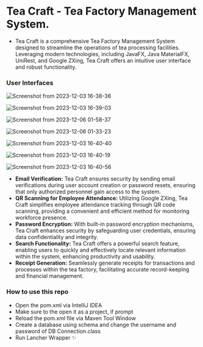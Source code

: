 # Tea Craft - Tea Factory Management System.
* Tea Craft is a comprehensive Tea Factory Management System designed to streamline the operations of tea processing facilities. Leveraging modern technologies, including JavaFX, Java MaterialFX, UniRest, and Google ZXing, Tea Craft offers an intuitive user interface and robust functionality.

### User Interfaces
![Screenshot from 2023-12-03 16-38-36](https://github.com/malintha-induwara/tea-craft-layered/assets/60071404/8b13404f-cda7-4364-b91e-5a8e7dfa771a)

![Screenshot from 2023-12-03 16-39-03](https://github.com/malintha-induwara/tea-craft-layered/assets/60071404/386240f1-d337-4f63-a047-a4758995ef04)

![Screenshot from 2023-12-06 01-58-37](https://github.com/malintha-induwara/tea-craft-layered/assets/60071404/1614c63f-f464-4258-b2ab-1fbdd397bea6)

![Screenshot from 2023-12-06 01-33-23](https://github.com/malintha-induwara/tea-craft-layered/assets/60071404/22958aa6-4834-4066-80e8-539732132020)

![Screenshot from 2023-12-03 16-40-40](https://github.com/malintha-induwara/tea-craft-layered/assets/60071404/6df83112-82d5-4aff-887f-b1beb1643e8a)

![Screenshot from 2023-12-03 16-40-19](https://github.com/malintha-induwara/tea-craft-layered/assets/60071404/dbd332f3-abb4-4ea1-9f62-2fbff0ef61f4)

![Screenshot from 2023-12-03 16-40-56](https://github.com/malintha-induwara/tea-craft-layered/assets/60071404/de2ad892-e226-49c0-b30e-032fc6740daf)



* **Email Verification:** Tea Craft ensures security by sending email verifications during user account creation or password resets, ensuring that only authorized personnel gain access to the system.
* **QR Scanning for Employee Attendance:** Utilizing Google ZXing, Tea Craft simplifies employee attendance tracking through QR code scanning, providing a convenient and efficient method for monitoring workforce presence.
* **Password Encryption:** With built-in password encryption mechanisms, Tea Craft enhances security by safeguarding user credentials, ensuring data confidentiality and integrity.
* **Search Functionality:** Tea Craft offers a powerful search feature, enabling users to quickly and effectively locate relevant information within the system, enhancing productivity and usability.
* **Receipt Generation:** Seamlessly generate receipts for transactions and processes within the tea factory, facilitating accurate record-keeping and financial management.


### How to use this repo
* Open the pom.xml via IntelliJ IDEA
* Make sure to the open it as a project, if prompt
* Reload the pom.xml file via Maven Tool Window
* Create a database using schema and change the username and password of DB Connection.class
* Run Lancher Wrapper ✨
